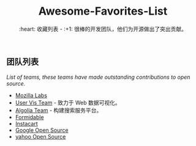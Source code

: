 <div align="center">
  <h1>Awesome-Favorites-List</h1>

  <p>:heart: 收藏列表 - :+1: 很棒的开发团队，他们为开源做出了突出贡献。</p>
</div>

<br />

## 团队列表

*List of teams, these teams have made outstanding contributions to open source.*

- [Mozilla Labs](https://labs.mozilla.org/)
- [User Vis Team](https://vis.gl/) - 致力于 Web 数据可视化。
- [Algolia Team](https://community.algolia.com/) - 构建搜索服务平台。
- [Formidable](https://formidable.com/open-source/)
- [Instacart](https://www.instacart.com/opensource)
- [Google Open Source](https://opensource.google/)
- [yahoo Open Source](https://developer.yahoo.com/opensource/)

